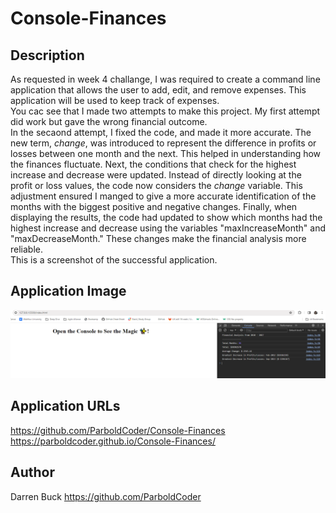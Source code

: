 # Console-Finances

## Description
As requested in week 4 challange, I was required to create a command line application that allows the user to add, edit, and remove expenses. This application will be used to keep track of expenses. 
<br>
You cac see that I made two attempts to make this project. My first attempt did work but gave the wrong financial outcome.
<br>
In the secaond attempt, I fixed the code, and made it more accurate. The new term, *change*, was introduced to represent the difference in profits or losses between one month and the next. This helped in understanding how the finances fluctuate. Next, the conditions that check for the highest increase and decrease were updated. Instead of directly looking at the profit or loss values, the code now considers the *change* variable. This adjustment ensured I manged to give a more accurate identification of the months with the biggest positive and negative changes. Finally, when displaying the results, the code had updated to show which months had the highest increase and decrease using the variables "maxIncreaseMonth" and "maxDecreaseMonth." These changes make the financial analysis more reliable.
<br>
This is a screenshot of the successful application.

## Application Image

![Application Image](./ReadMe%20Asset/Console%20Log%20Screenshot.png)

## Application URLs
https://github.com/ParboldCoder/Console-Finances
<br>
https://parboldcoder.github.io/Console-Finances/

## Author
Darren Buck
https://github.com/ParboldCoder